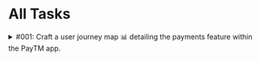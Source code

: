 # All Tasks

<details>

<summary>#001: Craft a user journey map 📊 detailing the payments feature within the PayTM app.</summary>

Feel free to utilize tools such as FigJam or Whimsical for this endeavor (Tutorials available on YouTube). Some pointers for you to follow:

1. Be user-first. Imagining you're in the user's shoes (or chappal, depending on the user) helps.
2. Don't hesitate to flex your presentation skills (Hint: emojis make boring texts like these fun :wink:)

</details>

